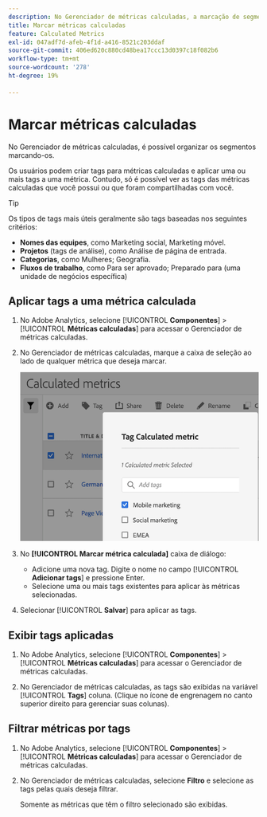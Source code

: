 ```yaml
---
description: No Gerenciador de métricas calculadas, a marcação de segmentos permite organizá-los.
title: Marcar métricas calculadas
feature: Calculated Metrics
exl-id: 047adf7d-afeb-4f1d-a416-8521c203ddaf
source-git-commit: 406ed620c880cd48bea17ccc13d0397c18f082b6
workflow-type: tm+mt
source-wordcount: '278'
ht-degree: 19%

---
```


# Marcar métricas calculadas

No Gerenciador de métricas calculadas, é possível organizar os segmentos marcando-os.

Os usuários podem criar tags para métricas calculadas e aplicar uma ou mais tags a uma métrica. Contudo, só é possível ver as tags das métricas calculadas que você possui ou que foram compartilhadas com você.

>[!TIP]
>
>Os tipos de tags mais úteis geralmente são tags baseadas nos seguintes critérios:

* **Nomes das equipes**, como Marketing social, Marketing móvel.
* **Projetos** (tags de análise), como Análise de página de entrada.
* **Categorias**, como Mulheres; Geografia.
* **Fluxos de trabalho**, como Para ser aprovado; Preparado para (uma unidade de negócios específica)

## Aplicar tags a uma métrica calculada

1. No Adobe Analytics, selecione [!UICONTROL **Componentes**] > [!UICONTROL **Métricas calculadas**] para acessar o Gerenciador de métricas calculadas.

1. No Gerenciador de métricas calculadas, marque a caixa de seleção ao lado de qualquer métrica que deseja marcar.

   ![](assets/cm_add_tags.png)

1. No **[!UICONTROL Marcar métrica calculada]** caixa de diálogo:

   * Adicione uma nova tag. Digite o nome no campo [!UICONTROL **Adicionar tags**] e pressione Enter.
   * Selecione uma ou mais tags existentes para aplicar às métricas selecionadas.

1. Selecionar [!UICONTROL **Salvar**] para aplicar as tags.

## Exibir tags aplicadas

1. No Adobe Analytics, selecione [!UICONTROL **Componentes**] > [!UICONTROL **Métricas calculadas**] para acessar o Gerenciador de métricas calculadas.

1. No Gerenciador de métricas calculadas, as tags são exibidas na variável [!UICONTROL **Tags**] coluna. (Clique no ícone de engrenagem no canto superior direito para gerenciar suas colunas).

## Filtrar métricas por tags

1. No Adobe Analytics, selecione [!UICONTROL **Componentes**] > [!UICONTROL **Métricas calculadas**] para acessar o Gerenciador de métricas calculadas.

1. No Gerenciador de métricas calculadas, selecione **Filtro** e selecione as tags pelas quais deseja filtrar.

   Somente as métricas que têm o filtro selecionado são exibidas.
